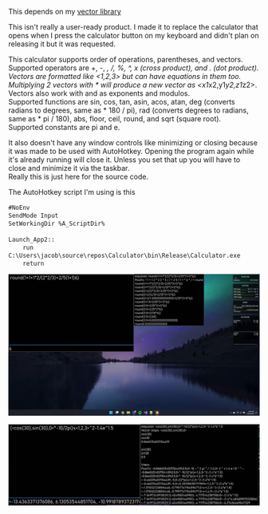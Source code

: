 This depends on my [vector library](https://github.com/Jacbo1/Vector-Math)

This isn't really a user-ready product. I made it to replace the calculator that opens when I press the calculator button on my keyboard and didn't plan on releasing it but it was requested.  
  
This calculator supports order of operations, parentheses, and vectors. Supported operators are +, -, *, /, %, ^, x (cross product), and . (dot product). Vectors are formatted like <1,2,3> but can have equations in them too. Multiplying 2 vectors with * will produce a new vector as <x1*x2,y1*y2,z1*z2>. Vectors also work with and as exponents and modulos.  
Supported functions are sin, cos, tan, asin, acos, atan, deg (converts radians to degrees, same as * 180 / pi), rad (converts degrees to radians, same as * pi / 180), abs, floor, ceil, round, and sqrt (square root).  
Supported constants are pi and e.  

It also doesn't have any window controls like minimizing or closing because it was made to be used with AutoHotkey. Opening the program again while it's already running will close it. Unless you set that up you will have to close and minimize it via the taskbar.  
Really this is just here for the source code.  

The AutoHotkey script I'm using is this
```
#NoEnv
SendMode Input
SetWorkingDir %A_ScriptDir%

Launch_App2::
    run C:\Users\jacob\source\repos\Calculator\bin\Release\Calculator.exe
	return
```
![Basic](Screenshots/basic.png)  
  
![Vectors](Screenshots/vectors.png)
